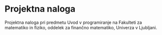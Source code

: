 # Projektna naloga

Projektna naloga pri predmetu Uvod v programiranje na Fakulteti za matematiko in fiziko, oddelek za finančno matematiko, Univerza v Ljubljani.
